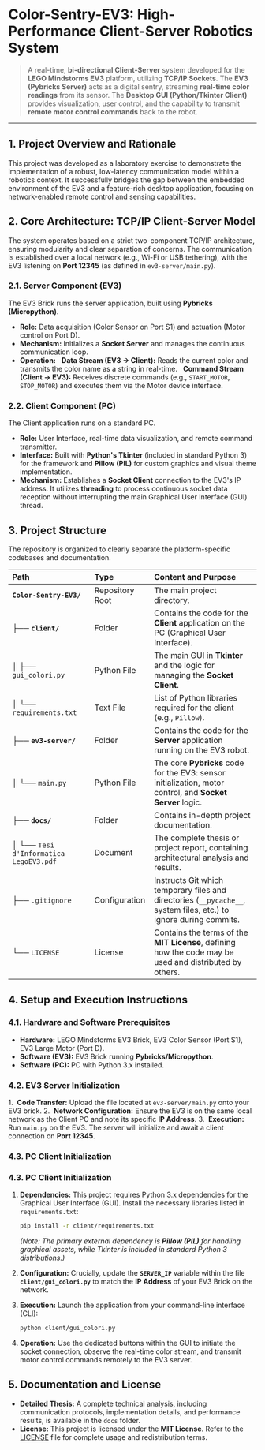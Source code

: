 # Color-Sentry-EV3: High-Performance Client-Server Robotics System

> A real-time, **bi-directional Client-Server** system developed for the **LEGO Mindstorms EV3** platform, utilizing **TCP/IP Sockets**. The **EV3 (Pybricks Server)** acts as a digital sentry, streaming **real-time color readings** from its sensor. The **Desktop GUI (Python/Tkinter Client)** provides visualization, user control, and the capability to transmit **remote motor control commands** back to the robot.

***

## 1. Project Overview and Rationale

This project was developed as a laboratory exercise to demonstrate the implementation of a robust, low-latency communication model within a robotics context. It successfully bridges the gap between the embedded environment of the EV3 and a feature-rich desktop application, focusing on network-enabled remote control and sensing capabilities.

## 2. Core Architecture: TCP/IP Client-Server Model

The system operates based on a strict two-component TCP/IP architecture, ensuring modularity and clear separation of concerns. The communication is established over a local network (e.g., Wi-Fi or USB tethering), with the EV3 listening on **Port 12345** (as defined in `ev3-server/main.py`).

### 2.1. Server Component (EV3)

The EV3 Brick runs the server application, built using **Pybricks (Micropython)**.

* **Role:** Data acquisition (Color Sensor on Port S1) and actuation (Motor control on Port D).
* **Mechanism:** Initializes a **Socket Server** and manages the continuous communication loop.
* **Operation:**
  **Data Stream (EV3 $\rightarrow$ Client):** Reads the current color and transmits the color name as a string in real-time.
  **Command Stream (Client $\rightarrow$ EV3):** Receives discrete commands (e.g., `START_MOTOR`, `STOP_MOTOR`) and executes them via the Motor device interface.

### 2.2. Client Component (PC)

The Client application runs on a standard PC.

* **Role:** User Interface, real-time data visualization, and remote command transmitter.
* **Interface:** Built with **Python's Tkinter** (included in standard Python 3) for the framework and **Pillow (PIL)** for custom graphics and visual theme implementation.
* **Mechanism:** Establishes a **Socket Client** connection to the EV3's IP address. It utilizes **threading** to process continuous socket data reception without interrupting the main Graphical User Interface (GUI) thread.

## 3. Project Structure

The repository is organized to clearly separate the platform-specific codebases and documentation.

| Path | Type | Content and Purpose |
| :--- | :--- | :--- |
| **`Color-Sentry-EV3/`** | Repository Root | The main project directory. |
| ├── **`client/`** | Folder | Contains the code for the **Client** application on the PC (Graphical User Interface). |
| │   ├── `gui_colori.py` | Python File | The main GUI in **Tkinter** and the logic for managing the **Socket Client**. |
| │   └── `requirements.txt` | Text File | List of Python libraries required for the client (e.g., `Pillow`). |
| ├── **`ev3-server/`** | Folder | Contains the code for the **Server** application running on the EV3 robot. |
| │   └── `main.py` | Python File | The core **Pybricks** code for the EV3: sensor initialization, motor control, and **Socket Server** logic. |
| ├── **`docs/`** | Folder | Contains in-depth project documentation. |
| │   └── `Tesi d'Informatica LegoEV3.pdf` | Document | The complete thesis or project report, containing architectural analysis and results. |
| ├── `.gitignore` | Configuration | Instructs Git which temporary files and directories (`__pycache__`, system files, etc.) to ignore during commits. |
| └── `LICENSE` | License | Contains the terms of the **MIT License**, defining how the code may be used and distributed by others. |
## 4. Setup and Execution Instructions

### 4.1. Hardware and Software Prerequisites

* **Hardware:** LEGO Mindstorms EV3 Brick, EV3 Color Sensor (Port S1), EV3 Large Motor (Port D).
* **Software (EV3):** EV3 Brick running **Pybricks/Micropython**.
* **Software (PC):** PC with Python 3.x installed.

### 4.2. EV3 Server Initialization

1.  **Code Transfer:** Upload the file located at `ev3-server/main.py` onto your EV3 brick.
2.  **Network Configuration:** Ensure the EV3 is on the same local network as the Client PC and note its specific **IP Address**.
3.  **Execution:** Run `main.py` on the EV3. The server will initialize and await a client connection on **Port 12345**.

### 4.3. PC Client Initialization

### 4.3. PC Client Initialization

1.  **Dependencies:** This project requires Python 3.x dependencies for the Graphical User Interface (GUI). Install the necessary libraries listed in `requirements.txt`:
    ```bash
    pip install -r client/requirements.txt
    ```
    *(Note: The primary external dependency is **Pillow (PIL)** for handling graphical assets, while Tkinter is included in standard Python 3 distributions.)*

2.  **Configuration:** Crucially, update the **`SERVER_IP`** variable within the file **`client/gui_colori.py`** to match the **IP Address** of your EV3 Brick on the network.

3.  **Execution:** Launch the application from your command-line interface (CLI):
    ```bash
    python client/gui_colori.py
    ```

4.  **Operation:** Use the dedicated buttons within the GUI to initiate the socket connection, observe the real-time color stream, and transmit motor control commands remotely to the EV3 server.

## 5. Documentation and License

* **Detailed Thesis:** A complete technical analysis, including communication protocols, implementation details, and performance results, is available in the `docs` folder.
* **License:** This project is licensed under the **MIT License**. Refer to the [LICENSE](LICENSE) file for complete usage and redistribution terms.
